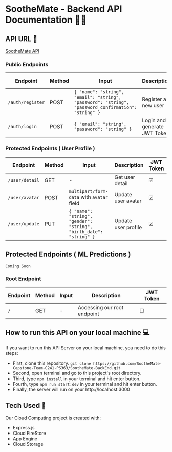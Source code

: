 # SootheMate - Backend API Documentation 🧑‍💻

## API URL 🔗
[SootheMate API](https://soothemate-capstone.et.r.appspot.com/)

### Public Endpoints

| Endpoint | Method | Input | Description | JWT Token |
| --- | --- | --- | --- | --- |
| `/auth/register` | POST | `{ "name": "string", "email": "string", "password": "string", "password_confirmation": "string" }` | Register a new user | &#9744; |
| `/auth/login` | POST | `{ "email": "string", "password": "string" }` | Login and generate JWT Token | &#9744; |

### Protected Endpoints ( User Profile )

| Endpoint | Method | Input | Description | JWT Token |
| --- | --- | --- | --- | --- |
| `/user/detail` | GET | - | Get user detail | &#9745; |
| `/user/avatar` | POST | `multipart/form-data` with `avatar` field | Update user avatar | &#9745; |
| `/user/update` | PUT | `{ "name": "string", "gender": "string", "birth_date": "string" }` | Update user profile | &#9745; |

## Protected Endpoints ( ML Predictions )
` Coming Soon `

### Root Endpoint

| Endpoint | Method | Input | Description | JWT Token |
| --- | --- | --- | --- | --- |
| `/` | GET | - | Accessing our root endpoint | &#9744; |

## How to run this API on your local machine 💻
If you want to run this API Server on your local machine, you need to do this steps:
- First, clone this repository. `git clone https://github.com/SootheMate-Capstone-Team-C241-PS363/SootheMate-BackEnd.git`
- Second, open terminal and go to this project's root directory.
- Third, type `npm install` in your terminal and hit enter button.
- Fourth, type `npm run start:dev` in your terminal and hit enter button.
- Finally, the server will run on your http://localhost:3000

## Tech Used 🔧
Our Cloud Computing project is created with:
* Express.js
* Cloud FireStore
* App Engine
* Cloud Storage